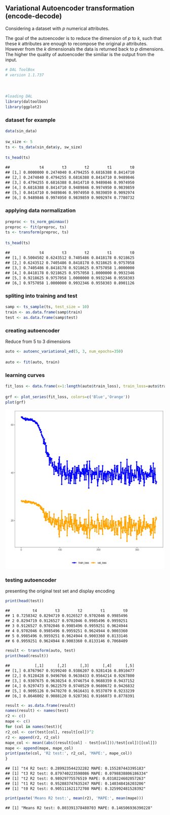 ## Variational Autoencoder transformation (encode-decode)

Considering a dataset with $p$ numerical attributes. 

The goal of the autoencoder is to reduce the dimension of $p$ to $k$, such that these $k$ attributes are enough to recompose the original $p$ attributes. However from the $k$ dimensionals the data is returned back to $p$ dimensions. The higher the quality of autoencoder the similiar is the output from the input. 


``` r
# DAL ToolBox
# version 1.1.737



#loading DAL
library(daltoolbox)
library(ggplot2)
```

### dataset for example 


``` r
data(sin_data)

sw_size <- 5
ts <- ts_data(sin_data$y, sw_size)

ts_head(ts)
```

```
##             t4        t3        t2        t1        t0
## [1,] 0.0000000 0.2474040 0.4794255 0.6816388 0.8414710
## [2,] 0.2474040 0.4794255 0.6816388 0.8414710 0.9489846
## [3,] 0.4794255 0.6816388 0.8414710 0.9489846 0.9974950
## [4,] 0.6816388 0.8414710 0.9489846 0.9974950 0.9839859
## [5,] 0.8414710 0.9489846 0.9974950 0.9839859 0.9092974
## [6,] 0.9489846 0.9974950 0.9839859 0.9092974 0.7780732
```

### applying data normalization


``` r
preproc <- ts_norm_gminmax()
preproc <- fit(preproc, ts)
ts <- transform(preproc, ts)

ts_head(ts)
```

```
##             t4        t3        t2        t1        t0
## [1,] 0.5004502 0.6243512 0.7405486 0.8418178 0.9218625
## [2,] 0.6243512 0.7405486 0.8418178 0.9218625 0.9757058
## [3,] 0.7405486 0.8418178 0.9218625 0.9757058 1.0000000
## [4,] 0.8418178 0.9218625 0.9757058 1.0000000 0.9932346
## [5,] 0.9218625 0.9757058 1.0000000 0.9932346 0.9558303
## [6,] 0.9757058 1.0000000 0.9932346 0.9558303 0.8901126
```

### spliting into training and test


``` r
samp <- ts_sample(ts, test_size = 10)
train <- as.data.frame(samp$train)
test <- as.data.frame(samp$test)
```

### creating autoencoder
Reduce from 5 to 3 dimensions


``` r
auto <- autoenc_variational_ed(5, 3, num_epochs=350)

auto <- fit(auto, train)
```

### learning curves


``` r
fit_loss <- data.frame(x=1:length(auto$train_loss), train_loss=auto$train_loss,val_loss=auto$val_loss)

grf <- plot_series(fit_loss, colors=c('Blue','Orange'))
plot(grf)
```

![plot of chunk unnamed-chunk-6](fig/autoenc_variational_ed/unnamed-chunk-6-1.png)

### testing autoencoder
presenting the original test set and display encoding


``` r
print(head(test))
```

```
##          t4        t3        t2        t1        t0
## 1 0.7258342 0.8294719 0.9126527 0.9702046 0.9985496
## 2 0.8294719 0.9126527 0.9702046 0.9985496 0.9959251
## 3 0.9126527 0.9702046 0.9985496 0.9959251 0.9624944
## 4 0.9702046 0.9985496 0.9959251 0.9624944 0.9003360
## 5 0.9985496 0.9959251 0.9624944 0.9003360 0.8133146
## 6 0.9959251 0.9624944 0.9003360 0.8133146 0.7068409
```

``` r
result <- transform(auto, test)
print(head(result))
```

```
##           [,1]      [,2]      [,3]      [,4]      [,5]
## [1,] 0.8767967 0.9199240 0.9386207 0.9281416 0.8910477
## [2,] 0.9128428 0.9496766 0.9638433 0.9564214 0.9267800
## [3,] 0.9307675 0.9630254 0.9746754 0.9688359 0.9437152
## [4,] 0.9297473 0.9622579 0.9740529 0.9680672 0.9426832
## [5,] 0.9095126 0.9470270 0.9616431 0.9537079 0.9233239
## [6,] 0.8646002 0.9088120 0.9287361 0.9166073 0.8778391
```


``` r
result <- as.data.frame(result)
names(result) <- names(test)
r2 <- c()
mape <- c()
for (col in names(test)){
r2_col <- cor(test[col], result[col])^2
r2 <- append(r2, r2_col)
mape_col <- mean((abs((result[col] - test[col]))/test[col])[[col]])
mape <- append(mape, mape_col)
print(paste(col, 'R2 test:', r2_col, 'MAPE:', mape_col))
}
```

```
## [1] "t4 R2 test: 0.289923544232282 MAPE: 0.155287443395183"
## [1] "t3 R2 test: 0.879740223598086 MAPE: 0.0798838806186334"
## [1] "t2 R2 test: 0.98929775576519 MAPE: 0.0310224602057263"
## [1] "t1 R2 test: 0.952883747635247 MAPE: 0.140348416203206"
## [1] "t0 R2 test: 0.905111621172708 MAPE: 0.325992481528392"
```

``` r
print(paste('Means R2 test:', mean(r2), 'MAPE:', mean(mape)))
```

```
## [1] "Means R2 test: 0.803391378480703 MAPE: 0.146506936390228"
```

